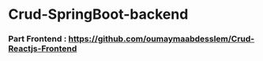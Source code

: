 # Crud-SpringBoot-backend
### Part Frontend : https://github.com/oumaymaabdesslem/Crud-Reactjs-Frontend
